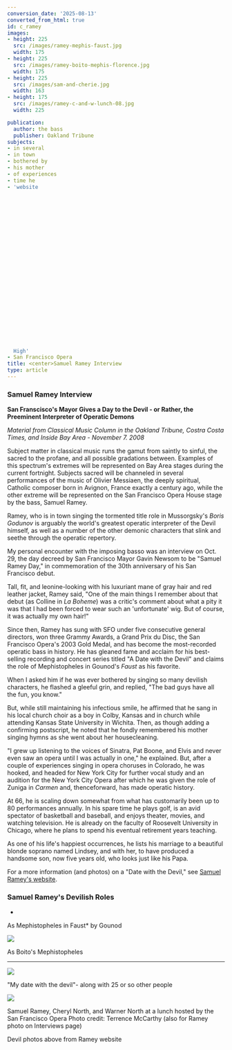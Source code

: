 ```yaml
---
conversion_date: '2025-08-13'
converted_from_html: true
id: c_ramey
images:
- height: 225
  src: /images/ramey-mephis-faust.jpg
  width: 175
- height: 225
  src: /images/ramey-boito-mephis-florence.jpg
  width: 175
- height: 225
  src: /images/sam-and-cherie.jpg
  width: 163
- height: 175
  src: /images/ramey-c-and-w-lunch-08.jpg
  width: 225

publication:
  author: the bass
  publisher: Oakland Tribune
subjects:
- in several
- in town
- bothered by
- his mother
- of experiences
- time he
- 'website


























  High'
- San Francisco Opera
title: <center>Samuel Ramey Interview
type: article
---
```


### Samuel Ramey Interview

**San Franscisco's Mayor Gives a Day to the Devil - or Rather, the Preeminent Interpreter of Operatic Demons**

*Material from Classical Music Column in the Oakland Tribune, Costra Costa Times, and Inside Bay Area - November 7. 2008*

Subject matter in classical music runs the gamut from saintly to sinful, the sacred to the profane, and all possible gradations between. Examples of this spectrum's extremes will be represented on Bay Area stages during the current fortnight. Subjects sacred will be channeled in several performances of the music of Olivier Messiaen, the deeply spiritual, Catholic composer born in Avignon, France exactly a century ago, while the other extreme will be represented on the San Francisco Opera House stage by the bass, Samuel Ramey.

 Ramey, who is in town singing the tormented title role in Mussorgsky's *Boris Godunov* is arguably the world's greatest operatic interpreter of the Devil himself, as well as a number of the other demonic characters that slink and seethe through the operatic repertory.

 My personal encounter with the imposing basso was an interview on Oct. 29, the day decreed by San Francisco Mayor Gavin Newsom to be "Samuel Ramey Day," in commemoration of the 30th anniversary of his San Francisco debut.

 Tall, fit, and leonine-looking with his luxuriant mane of gray hair and red leather jacket, Ramey said, "One of the main things I remember about that debut (as Colline in *La Boheme*) was a critic's comment about what a pity it was that I had been forced to wear such an 'unfortunate' wig. But of course, it was actually my own hair!"

 Since then, Ramey has sung with SFO under five consecutive general directors, won three Grammy Awards, a Grand Prix du Disc, the San Francisco Opera's 2003 Gold Medal, and has become the most-recorded operatic bass in history. He has gleaned fame and acclaim for his best-selling recording and concert series titled "A Date with the Devil" and claims the role of Mephistopheles in Gounod's *Faust* as his favorite.

 When I asked him if he was ever bothered by singing so many devilish characters, he flashed a gleeful grin, and replied, "The bad guys have all the fun, you know."

 But, while still maintaining his infectious smile, he affirmed that he sang in his local church choir as a boy in Colby, Kansas and in church while attending Kansas State University in Wichita. Then, as though adding a confirming postscript, he noted that he fondly remembered his mother singing hymns as she went about her housecleaning.

 "I grew up listening to the voices of Sinatra, Pat Boone, and Elvis and never even saw an opera until I was actually in one," he explained. But, after a couple of experiences singing in opera choruses in Colorado, he was hooked, and headed for New York City for further vocal study and an audition for the New York City Opera after which he was given the role of Zuniga in *Carmen* and, thenceforward, has made operatic history.

 At 66, he is scaling down somewhat from what has customarily been up to 80 performances annually. In his spare time he plays golf, is an avid spectator of basketball and baseball, and enjoys theater, movies, and watching television. He is already on the faculty of Roosevelt University in Chicago, where he plans to spend his eventual retirement years teaching.

 As one of his life's happiest occurrences, he lists his marriage to a beautiful blonde soprano named Lindsey, and with her, to have produced a handsome son, now five years old, who looks just like his Papa.

For a more information (and photos) on a "Date with the Devil," see [Samuel Ramey's website](http://www.samuelramey.com/).

### Samuel Ramey's Devilish Roles

*

As Mephistopheles in Faust* by Gounod

![](/images/ramey-boito-mephis-florence.jpg)

As Boito's Mephistopheles

*******

![](/images/sam-and-cherie.jpg)

"My date with the devil"- along with 25 or so other people

![](/images/ramey-c-and-w-lunch-08.jpg)

Samuel Ramey, Cheryl North, and Warner North at a lunch hosted by the San Francisco Opera
Photo credit: Terrence McCarthy
 (also for Ramey photo on Interviews page)

Devil photos above from Ramey website

